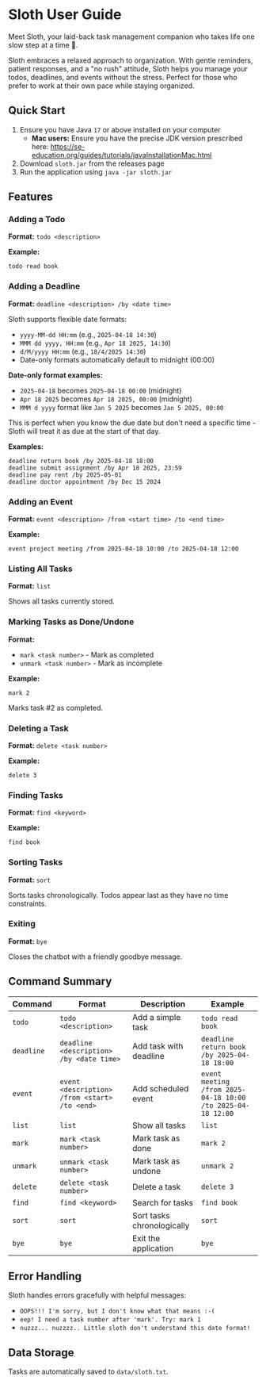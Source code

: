 # Sloth User Guide

Meet Sloth, your laid-back task management companion who takes life one slow step at a time 🦥.

Sloth embraces a relaxed approach to organization. With gentle reminders, patient responses, and a "no rush" attitude, Sloth helps you manage your todos, deadlines, and events without the stress. Perfect for those who prefer to work at their own pace while staying organized.

## Quick Start

1. Ensure you have Java `17` or above installed on your computer
    - **Mac users:** Ensure you have the precise JDK version prescribed here: https://se-education.org/guides/tutorials/javaInstallationMac.html
2. Download `sloth.jar` from the releases page
3. Run the application using `java -jar sloth.jar`

## Features

### Adding a Todo

**Format:** `todo <description>`

**Example:**
```
todo read book
```

### Adding a Deadline

**Format:** `deadline <description> /by <date time>`

Sloth supports flexible date formats:
- `yyyy-MM-dd HH:mm` (e.g., `2025-04-18 14:30`)
- `MMM dd yyyy, HH:mm` (e.g., `Apr 18 2025, 14:30`)
- `d/M/yyyy HH:mm` (e.g., `18/4/2025 14:30`)
- Date-only formats automatically default to midnight (00:00)

**Date-only format examples:**
- `2025-04-18` becomes `2025-04-18 00:00` (midnight)
- `Apr 18 2025` becomes `Apr 18 2025, 00:00` (midnight)
- `MMM d yyyy` format like `Jan 5 2025` becomes `Jan 5 2025, 00:00`

This is perfect when you know the due date but don't need a specific time - Sloth will treat it as due at the start of that day.

**Examples:**
```
deadline return book /by 2025-04-18 18:00
deadline submit assignment /by Apr 18 2025, 23:59
deadline pay rent /by 2025-05-01
deadline doctor appointment /by Dec 15 2024
```

### Adding an Event

**Format:** `event <description> /from <start time> /to <end time>`

**Example:**
```
event project meeting /from 2025-04-18 10:00 /to 2025-04-18 12:00
```

### Listing All Tasks

**Format:** `list`

Shows all tasks currently stored.

### Marking Tasks as Done/Undone

**Format:**
- `mark <task number>` - Mark as completed
- `unmark <task number>` - Mark as incomplete

**Example:**
```
mark 2
```
Marks task #2 as completed.

### Deleting a Task

**Format:** `delete <task number>`

**Example:**
```
delete 3
```

### Finding Tasks

**Format:** `find <keyword>`

**Example:**
```
find book
```

### Sorting Tasks

**Format:** `sort`

Sorts tasks chronologically. Todos appear last as they have no time constraints.

### Exiting

**Format:** `bye`

Closes the chatbot with a friendly goodbye message.

## Command Summary

| Command | Format | Description | Example |
|---------|--------|-------------|---------|
| `todo` | `todo <description>` | Add a simple task | `todo read book` |
| `deadline` | `deadline <description> /by <date time>` | Add task with deadline | `deadline return book /by 2025-04-18 18:00` |
| `event` | `event <description> /from <start> /to <end>` | Add scheduled event | `event meeting /from 2025-04-18 10:00 /to 2025-04-18 12:00` |
| `list` | `list` | Show all tasks | `list` |
| `mark` | `mark <task number>` | Mark task as done | `mark 2` |
| `unmark` | `unmark <task number>` | Mark task as undone | `unmark 2` |
| `delete` | `delete <task number>` | Delete a task | `delete 3` |
| `find` | `find <keyword>` | Search for tasks | `find book` |
| `sort` | `sort` | Sort tasks chronologically | `sort` |
| `bye` | `bye` | Exit the application | `bye` |

## Error Handling

Sloth handles errors gracefully with helpful messages:

- `OOPS!!! I'm sorry, but I don't know what that means :-(`
- `eep! I need a task number after 'mark'. Try: mark 1`
- `nuzzz... nuzzzz.. Little sloth don't understand this date format!`

## Data Storage

Tasks are automatically saved to `data/sloth.txt`.

